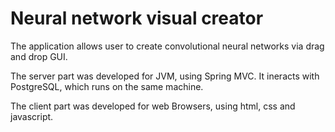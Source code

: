 # Neural network visual creator
The application allows user to create convolutional neural networks via drag and drop GUI.

The server part was developed for JVM, using Spring MVC. It ineracts with PostgreSQL, 
which runs on the same machine.

The client part was developed for web Browsers, using html, css and javascript.
